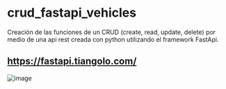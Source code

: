 # crud_fastapi_vehicles
Creación de las funciones de un CRUD (create, read, update, delete) por medio de una api rest creada con python utilizando el framework FastApi.

## https://fastapi.tiangolo.com/
![image](https://user-images.githubusercontent.com/120156978/206639326-7bf6444f-6d84-4bbf-8b39-76e9b69c05d1.png)
